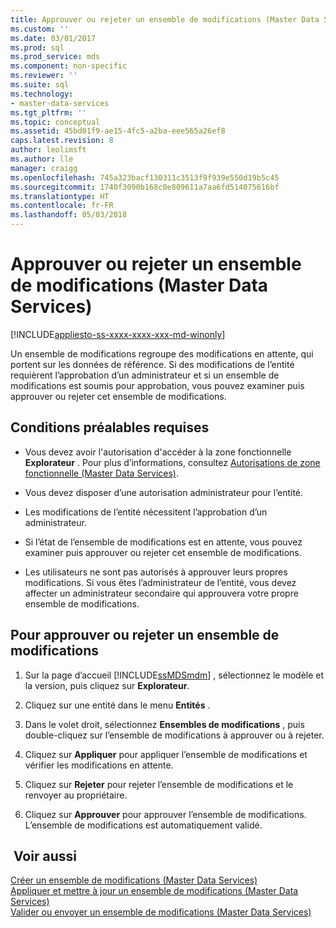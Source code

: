 ```yaml
---
title: Approuver ou rejeter un ensemble de modifications (Master Data Services) | Microsoft Docs
ms.custom: ''
ms.date: 03/01/2017
ms.prod: sql
ms.prod_service: mds
ms.component: non-specific
ms.reviewer: ''
ms.suite: sql
ms.technology:
- master-data-services
ms.tgt_pltfrm: ''
ms.topic: conceptual
ms.assetid: 45bd01f9-ae15-4fc5-a2ba-eee565a26ef8
caps.latest.revision: 8
author: leolimsft
ms.author: lle
manager: craigg
ms.openlocfilehash: 745a323bacf130311c3513f9f939e550d19b5c45
ms.sourcegitcommit: 1740f3090b168c0e809611a7aa6fd514075616bf
ms.translationtype: HT
ms.contentlocale: fr-FR
ms.lasthandoff: 05/03/2018
---
```

# <a name="approve-or-reject-a-changeset-master-data-services"></a>Approuver ou rejeter un ensemble de modifications (Master Data Services)

[!INCLUDE[appliesto-ss-xxxx-xxxx-xxx-md-winonly](../includes/appliesto-ss-xxxx-xxxx-xxx-md-winonly.md)]

  Un ensemble de modifications regroupe des modifications en attente, qui portent sur les données de référence. Si des modifications de l’entité requièrent l’approbation d’un administrateur et si un ensemble de modifications est soumis pour approbation, vous pouvez examiner puis approuver ou rejeter cet ensemble de modifications.  
  
## <a name="prerequisites"></a>Conditions préalables requises  
  
-   Vous devez avoir l'autorisation d'accéder à la zone fonctionnelle **Explorateur** . Pour plus d’informations, consultez [Autorisations de zone fonctionnelle &#40;Master Data Services&#41;](../master-data-services/functional-area-permissions-master-data-services.md).  
  
-   Vous devez disposer d’une autorisation administrateur pour l’entité.  
  
-   Les modifications de l’entité nécessitent l’approbation d’un administrateur.  
  
-   Si l’état de l’ensemble de modifications est en attente, vous pouvez examiner puis approuver ou rejeter cet ensemble de modifications.  
  
-   Les utilisateurs ne sont pas autorisés à approuver leurs propres modifications. Si vous êtes l’administrateur de l’entité, vous devez affecter un administrateur secondaire qui approuvera votre propre ensemble de modifications.  
  
## <a name="to-approve-or-reject-a-changeset"></a>Pour approuver ou rejeter un ensemble de modifications  
  
1.  Sur la page d’accueil [!INCLUDE[ssMDSmdm](../includes/ssmdsmdm-md.md)] , sélectionnez le modèle et la version, puis cliquez sur **Explorateur**.  
  
2.  Cliquez sur une entité dans le menu **Entités** .  
  
3.  Dans le volet droit, sélectionnez **Ensembles de modifications** , puis double-cliquez sur l’ensemble de modifications à approuver ou à rejeter.  
  
4.  Cliquez sur **Appliquer** pour appliquer l’ensemble de modifications et vérifier les modifications en attente.  
  
5.  Cliquez sur **Rejeter** pour rejeter l’ensemble de modifications et le renvoyer au propriétaire.  
  
6.  Cliquez sur **Approuver** pour approuver l’ensemble de modifications. L’ensemble de modifications est automatiquement validé.  
  
## <a name="see-also"></a> Voir aussi  
 [Créer un ensemble de modifications &#40;Master Data Services&#41;](../master-data-services/create-a-changeset-master-data-services.md)   
 [Appliquer et mettre à jour un ensemble de modifications &#40;Master Data Services&#41;](../master-data-services/apply-and-update-a-changeset-master-data-services.md)   
 [Valider ou envoyer un ensemble de modifications &#40;Master Data Services&#41;](../master-data-services/commit-or-submit-a-changeset-master-data-services.md)  
  
  
